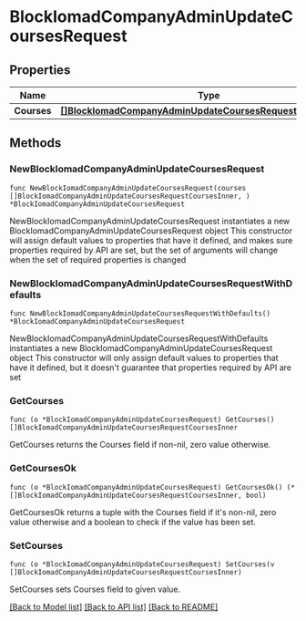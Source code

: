 # BlockIomadCompanyAdminUpdateCoursesRequest

## Properties

Name | Type | Description | Notes
------------ | ------------- | ------------- | -------------
**Courses** | [**[]BlockIomadCompanyAdminUpdateCoursesRequestCoursesInner**](BlockIomadCompanyAdminUpdateCoursesRequestCoursesInner.md) |  | 

## Methods

### NewBlockIomadCompanyAdminUpdateCoursesRequest

`func NewBlockIomadCompanyAdminUpdateCoursesRequest(courses []BlockIomadCompanyAdminUpdateCoursesRequestCoursesInner, ) *BlockIomadCompanyAdminUpdateCoursesRequest`

NewBlockIomadCompanyAdminUpdateCoursesRequest instantiates a new BlockIomadCompanyAdminUpdateCoursesRequest object
This constructor will assign default values to properties that have it defined,
and makes sure properties required by API are set, but the set of arguments
will change when the set of required properties is changed

### NewBlockIomadCompanyAdminUpdateCoursesRequestWithDefaults

`func NewBlockIomadCompanyAdminUpdateCoursesRequestWithDefaults() *BlockIomadCompanyAdminUpdateCoursesRequest`

NewBlockIomadCompanyAdminUpdateCoursesRequestWithDefaults instantiates a new BlockIomadCompanyAdminUpdateCoursesRequest object
This constructor will only assign default values to properties that have it defined,
but it doesn't guarantee that properties required by API are set

### GetCourses

`func (o *BlockIomadCompanyAdminUpdateCoursesRequest) GetCourses() []BlockIomadCompanyAdminUpdateCoursesRequestCoursesInner`

GetCourses returns the Courses field if non-nil, zero value otherwise.

### GetCoursesOk

`func (o *BlockIomadCompanyAdminUpdateCoursesRequest) GetCoursesOk() (*[]BlockIomadCompanyAdminUpdateCoursesRequestCoursesInner, bool)`

GetCoursesOk returns a tuple with the Courses field if it's non-nil, zero value otherwise
and a boolean to check if the value has been set.

### SetCourses

`func (o *BlockIomadCompanyAdminUpdateCoursesRequest) SetCourses(v []BlockIomadCompanyAdminUpdateCoursesRequestCoursesInner)`

SetCourses sets Courses field to given value.



[[Back to Model list]](../README.md#documentation-for-models) [[Back to API list]](../README.md#documentation-for-api-endpoints) [[Back to README]](../README.md)


